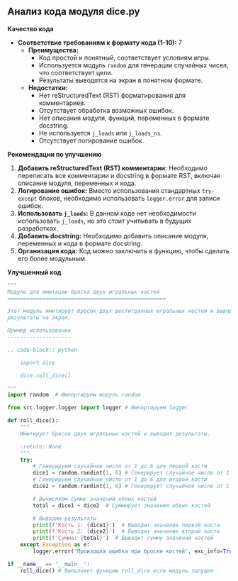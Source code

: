 ## Анализ кода модуля dice.py

**Качество кода**
-   **Соответствие требованиям к формату кода (1-10):** 7
    -   **Преимущества:**
        -   Код простой и понятный, соответствует условиям игры.
        -   Используется модуль `random` для генерации случайных чисел, что соответствует цели.
        -   Результаты выводятся на экран в понятном формате.
    -   **Недостатки:**
        -   Нет reStructuredText (RST) форматирования для комментариев.
        -   Отсутствует обработка возможных ошибок.
        -   Нет описания модуля, функций, переменных в формате docstring.
        -   Не используется `j_loads` или `j_loads_ns`.
        -   Отсутствует логирование ошибок.

**Рекомендации по улучшению**
1.  **Добавить reStructuredText (RST) комментарии:** Необходимо переписать все комментарии и docstring в формате RST, включая описание модуля, переменных и кода.
2.  **Логирование ошибок:** Вместо использования стандартных `try-except` блоков, необходимо использовать `logger.error` для записи ошибок.
3.  **Использовать `j_loads`:** В данном коде нет необходимости использовать `j_loads`, но это стоит учитывать в будущих разработках.
4.  **Добавить docstring:** Необходимо добавить описание модуля, переменных и кода в формате docstring.
5.  **Организация кода:** Код можно заключить в функцию, чтобы сделать его более модульным.

**Улучшенный код**
```python
"""
Модуль для имитации броска двух игральных костей
==================================================

Этот модуль имитирует бросок двух шестигранных игральных костей и выводит
результаты на экран.

Пример использования
--------------------

.. code-block:: python

    import dice

    dice.roll_dice()

"""
import random  # Импортируем модуль random

from src.logger.logger import logger # Импортируем logger

def roll_dice():
    """
    Имитирует бросок двух игральных костей и выводит результаты.

    :return: None
    """
    try:
        # Генерируем случайное число от 1 до 6 для первой кости
        dice1 = random.randint(1, 6) # Генерирует случайное число от 1 до 6
        # Генерируем случайное число от 1 до 6 для второй кости
        dice2 = random.randint(1, 6) # Генерирует случайное число от 1 до 6

        # Вычисляем сумму значений обеих костей
        total = dice1 + dice2  # Суммирует значения обеих костей

        # Выводим результаты
        print(f'Кость 1: {dice1}')  # Выводит значение первой кости
        print(f'Кость 2: {dice2}')  # Выводит значение второй кости
        print(f'Сумма: {total}')  # Выводит сумму значений костей
    except Exception as e:
        logger.error('Произошла ошибка при броске костей', exc_info=True) # Логирование ошибок

if __name__ == '__main__':
    roll_dice() # Выполняет функцию roll_dice если модуль запущен
```